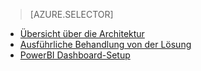 > [AZURE.SELECTOR]
- [Übersicht über die Architektur](../articles/cortana-analytics-playbook-vehicle-telemetry.md)
- [Ausführliche Behandlung von der Lösung](../articles/cortana-analytics-playbook-vehicle-telemetry-deep-dive.md)
- [PowerBI Dashboard-Setup](../articles/machine-learning/cortana-analytics-playbook-vehicle-telemetry-powerbi.md)

